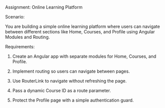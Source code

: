 Assignment: Online Learning Platform

Scenario:

You are building a simple online learning platform where users can navigate between different sections like Home, Courses, and Profile using Angular Modules and Routing.

Requirements:

1. Create an Angular app with separate modules for Home, Courses, and Profile.

2. Implement routing so users can navigate between pages.

3. Use RouterLink to navigate without refreshing the page.

4. Pass a dynamic Course ID as a route parameter.

5. Protect the Profile page with a simple authentication guard.
